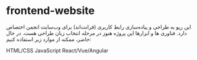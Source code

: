 # frontend-website
این رپو به طراحی و پیاده‌سازی رابط کاربری (فرانت‌اند) برای وب‌سایت انجمن اختصاص دارد.
فناوری ها و ابزارها
این پروژه هنوز در مرحله انتخاب زبان طراحی هست. در حال حاضر، ممکنه از موارد زیر استفاده کنیم:

HTML/CSS 
JavaScript 
React/Vue/Angular 
